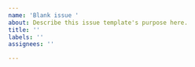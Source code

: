 ```yaml
---
name: 'Blank issue '
about: Describe this issue template's purpose here.
title: ''
labels: ''
assignees: ''

---
```



